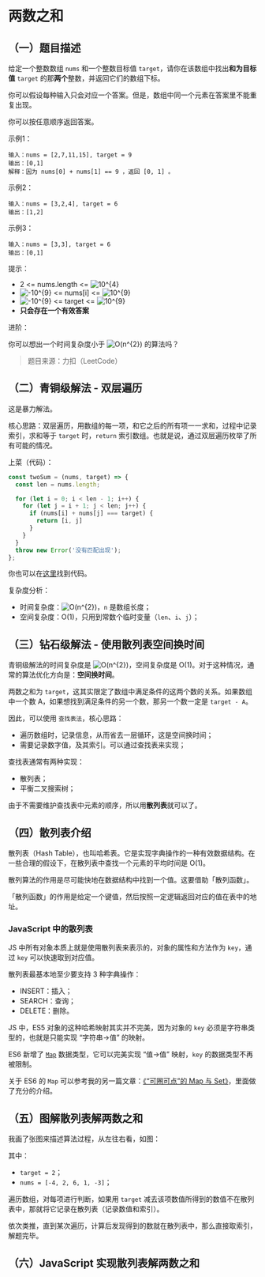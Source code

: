 # 两数之和

## （一）题目描述

给定一个整数数组 `nums` 和一个整数目标值 `target`，请你在该数组中找出**和为目标值** `target`  的那**两个**整数，并返回它们的数组下标。

你可以假设每种输入只会对应一个答案。但是，数组中同一个元素在答案里不能重复出现。

你可以按任意顺序返回答案。

示例1：

```
输入：nums = [2,7,11,15], target = 9
输出：[0,1]
解释：因为 nums[0] + nums[1] == 9 ，返回 [0, 1] 。
```

示例2：

```
输入：nums = [3,2,4], target = 6
输出：[1,2]
```

示例3：

```
输入：nums = [3,3], target = 6
输出：[0,1]
```

提示：

* 2 <= nums.length <= ![10^{4}](http://latex.codecogs.com/png.image?\dpi{110}%2010^{4})
* ![-10^{9}](http://latex.codecogs.com/png.image?\dpi{110}%20-10^{9}) <= nums[i] <= ![10^{9}](http://latex.codecogs.com/png.image?\dpi{110}%2010^{9})
* ![-10^{9}](http://latex.codecogs.com/png.image?\dpi{110}%20-10^{9}) <= target <= ![10^{9}](http://latex.codecogs.com/png.image?\dpi{110}%2010^{9})
* **只会存在一个有效答案**

进阶：

你可以想出一个时间复杂度小于 ![O(n^{2})](http://latex.codecogs.com/png.image?\dpi{110}%20O(n^{2})) 的算法吗？

> 题目来源：力扣（LeetCode）

## （二）青铜级解法 - 双层遍历

这是暴力解法。

核心思路：双层遍历，用数组的每一项，和它之后的所有项一一求和，过程中记录索引，求和等于 `target` 时，`return` 索引数组。也就是说，通过双层遍历枚举了所有可能的情况。

上菜（代码）：

```js
const twoSum = (nums, target) => {
  const len = nums.length;

  for (let i = 0; i < len - 1; i++) {
    for (let j = i + 1; j < len; j++) {
      if (nums[i] + nums[j] === target) {
        return [i, j]
      }
    }
  }
  throw new Error('没有匹配出现');
};
```

你也可以在[这里](https://github.com/roc-an/blog/blob/main/algorithm-topics/twoSum/code/twoSum-level1.js)找到代码。

复杂度分析：

* 时间复杂度：![O(n^{2})](http://latex.codecogs.com/png.image?\dpi{110}%20O(n^{2}))，`n` 是数组长度；
* 空间复杂度：O(1)，只用到常数个临时变量（`len`、`i`、`j`）；

## （三）钻石级解法 - 使用散列表空间换时间

青铜级解法的时间复杂度是 ![O(n^{2})](http://latex.codecogs.com/png.image?\dpi{110}%20O(n^{2}))，空间复杂度是 O(1)。对于这种情况，通常的算法优化方向是：**空间换时间**。

两数之和为 `target`，这其实限定了数组中满足条件的这两个数的关系。如果数组中一个数 A，如果想找到满足条件的另一个数，那另一个数一定是 `target - A`。

因此，可以使用 `查找表法`，核心思路：

* 遍历数组时，记录信息，从而省去一层循环，这是空间换时间；
* 需要记录数字值，及其索引。可以通过查找表来实现；

查找表通常有两种实现：

* 散列表；
* 平衡二叉搜索树；

由于不需要维护查找表中元素的顺序，所以用**散列表**就可以了。

## （四）散列表介绍

散列表（Hash Table），也叫哈希表。它是实现字典操作的一种有效数据结构。在一些合理的假设下，在散列表中查找一个元素的平均时间是 O(1)。

散列算法的作用是尽可能快地在数据结构中找到一个值。这要借助「散列函数」。

「散列函数」的作用是给定一个键值，然后按照一定逻辑返回对应的值在表中的地址。

### JavaScript 中的散列表

JS 中所有对象本质上就是使用散列表来表示的，对象的属性和方法作为 `key`，通过 `key` 可以快速取到对应值。

散列表最基本地至少要支持 3 种字典操作：

* INSERT：插入；
* SEARCH：查询；
* DELETE：删除。

JS 中，ES5 对象的这种哈希映射其实并不完美，因为对象的 `key` 必须是字符串类型的，也就是只能实现 “字符串->值” 的映射。

ES6 新增了 [`Map`](https://developer.mozilla.org/en-US/docs/Web/JavaScript/Reference/Global_Objects/Map) 数据类型，它可以完美实现 “值->值” 映射，`key` 的数据类型不再被限制。

关于 ES6 的 `Map` 可以参考我的另一篇文章：[《“可圈可点”的 Map 与 Set》](https://github.com/roc-an/blog/issues/10)，里面做了充分的介绍。

## （五）图解散列表解两数之和

我画了张图来描述算法过程，从左往右看，如图：

其中：

* `target = 2`；
* `nums = [-4, 2, 6, 1, -3]`；

遍历数组，对每项进行判断，如果用 `target` 减去该项数值所得到的数值不在散列表中，那就将它记录在散列表（记录数值和索引）。

依次类推，直到某次遍历，计算后发现得到的数就在散列表中，那么直接取索引，解题完毕。

## （六）JavaScript 实现散列表解两数之和



